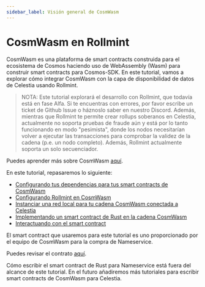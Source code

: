 ```yaml
---
sidebar_label: Visión general de CosmWasm
---
```


# CosmWasm en Rollmint

CosmWasm es una plataforma de smart contracts construida para el ecosistema de Cosmos haciendo uso de WebAssembly (Wasm) para construir smart contracts para Cosmos-SDK. En este tutorial, vamos a explorar cómo integrar CosmWasm con la capa de disponibilidad de datos de Celestia usando Rollmint.

> NOTA: Este tutorial explorará el desarrollo con Rollmint, que todavía está en fase Alfa. Si te encuentras con errores, por favor escribe un ticket de Github Issue o háznoslo saber en nuestro Discord. Además, mientras que Rollmint te permite crear rollups soberanos en Celestia, actualmente no soporta pruebas de fraude aún y está por lo tanto funcionando en modo "pesimista", donde los nodos necesitarían volver a ejecutar las transacciones para comprobar la validez de la cadena (p.e. un nodo completo). Además, Rollmint actualmente soporta un solo secuenciador.

Puedes aprender más sobre CosmWasm [aquí](https://docs.cosmwasm.com/docs/1.0/).

En este tutorial, repasaremos lo siguiente:

* [Configurando tus dependencias para tus smart contracts de CosmWasm](./cosmwasm-dependency.md)
* [Configurando Rollmint en CosmWasm](./cosmwasm-dependency.md#wasmd-installation)
* [Instanciar una red local para tu cadena CosmWasm conectada a Celestia](./cosmwasm-environment.md)
* [Implementando un smart contract de Rust en la cadena CosmWasm](./cosmwasm-contract-deployment.md)
* [Interactuando con el smart contract](./cosmwasm-contract-interaction.md)

El smart contract que usaremos para este tutorial es uno proporcionado por el equipo de CosmWasm para la compra de Nameservice.

Puedes revisar el contrato [aquí](https://github.com/InterWasm/cw-contracts/tree/main/contracts/nameservice).

Cómo escribir el smart contract de Rust para Nameservice está fuera del alcance de este tutorial. En el futuro añadiremos más tutoriales para escribir smart contracts de CosmWasm para Celestia.
